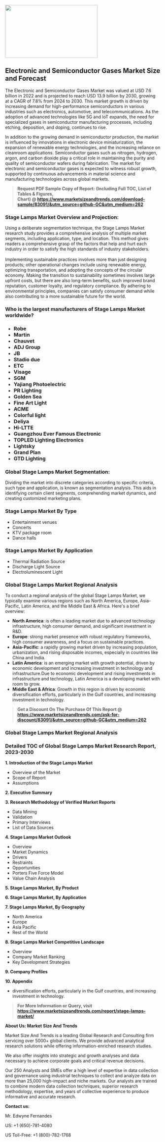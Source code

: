 <p><img class="alignnone size-medium wp-image-20088" src="https://ffe5etoiles.com/wp-content/uploads/2024/12/MST1-300x171.png" alt="" width="300" height="171" /></p><h2>Electronic and Semiconductor Gases Market Size and Forecast</h2><p>The Electronic and Semiconductor Gases Market was valued at USD 7.6 billion in 2022 and is projected to reach USD 13.9 billion by 2030, growing at a CAGR of 7.8% from 2024 to 2030. This market growth is driven by increasing demand for high-performance semiconductors in various industries such as electronics, automotive, and telecommunications. As the adoption of advanced technologies like 5G and IoT expands, the need for specialized gases in semiconductor manufacturing processes, including etching, deposition, and doping, continues to rise.</p><p>In addition to the growing demand in semiconductor production, the market is influenced by innovations in electronic device miniaturization, the expansion of renewable energy technologies, and the increasing reliance on cleanroom applications. Semiconductor gases such as nitrogen, hydrogen, argon, and carbon dioxide play a critical role in maintaining the purity and quality of semiconductor wafers during fabrication. The market for electronic and semiconductor gases is expected to witness robust growth, supported by continuous advancements in material science and manufacturing technologies across global markets.</p></p><blockquote id="" class=""><strong>Request PDF Sample Copy of Report: (Including Full TOC, List of Tables &amp; Figures, Chart)&nbsp;@&nbsp;<strong><a href="https://www.marketsizeandtrends.com/download-sample/83091/&utm_source=github-GC&utm_medium=262" target="_blank">https://www.marketsizeandtrends.com/download-sample/83091/&utm_source=github-GC&utm_medium=262</a></strong></strong></blockquote><h3 id="" class="">Stage Lamps Market&nbsp;Overview and Projection:</h3><p id="" class="">Using a deliberate segmentation technique, the Stage Lamps Market research study provides a comprehensive analysis of multiple market segments, including application, type, and location. This method gives readers a comprehensive grasp of the factors that help and hurt each industry in order to satisfy the high standards of industry stakeholders. <br /> <br />Implementing sustainable practices involves more than just designing products; other operational changes include using renewable energy, optimizing transportation, and adopting the concepts of the circular economy. Making the transition to sustainability sometimes involves large upfront costs, but there are also long-term benefits, such improved brand reputation, customer loyalty, and regulatory compliance. By adhering to environmental principles, companies can satisfy consumer demand while also contributing to a more sustainable future for the world.</p><h3 id="" class="">Who is the largest manufacturers of&nbsp;Stage Lamps Market worldwide?</h3><h3 class=""><p><ul><li>Robe </li><li> Martin </li><li> Chauvet </li><li> ADJ Group </li><li> JB </li><li> Stadio due </li><li> ETC </li><li> Visage </li><li> SGM </li><li> Yajiang Photoelectric </li><li> PR Lighting </li><li> Golden Sea </li><li> Fine Art Light </li><li> ACME </li><li> Colorful light </li><li> Deliya </li><li> Hi-LTTE </li><li> Guangzhou Ever Famous Electronic </li><li> TOPLED Lighting Electronics </li><li> Lightsky </li><li> Grand Plan </li><li> GTD Lighting</li></ul></p></h3><h3 id="" class="">Global&nbsp;Stage Lamps Market Segmentation:</h3><p id="" class="">Dividing the market into discrete categories according to specific criteria, such type and application, is known as segmentation analysis. This aids in identifying certain client segments, comprehending market dynamics, and creating customized marketing plans.</p><h3 id="" class="">Stage Lamps Market&nbsp;By Type</h3><p><p><ul><li>Entertainment venues</li><li> Concerts</li><li> KTV package room</li><li> Dance halls</p></li></ul></p></p><h3 id="" class="">Stage Lamps Market&nbsp;By Application</h3><p class=""><p><ul><li>Thermal Radiation Source</li><li> Discharge Light Source</li><li> Electroluminescent Light</li></ul></p></p><h3 id="" class="">Global Stage Lamps Market Regional Analysis</h3><p id="" class="">To conduct a regional analysis of the global Stage Lamps Market, we typically examine various regions such as North America, Europe, Asia-Pacific, Latin America, and the Middle East &amp; Africa. Here's a brief overview:</p><ul><li><strong>North America</strong>: is often a leading market due to advanced technology infrastructure, high consumer demand, and significant investment in R&amp;D.</li><li><strong>Europe</strong>: strong market presence with robust regulatory frameworks, high consumer awareness, and a focus on sustainable practices.</li><li><strong>Asia-Pacific</strong>: a rapidly growing market driven by increasing population, urbanization, and rising disposable incomes, especially in countries like China and India.</li><li><strong>Latin America</strong>: is an emerging market with growth potential, driven by economic development and increasing investment in technology and infrastructure.Due to economic development and rising investments in infrastructure and technology, Latin America is a developing market with room to grow.</li><li><strong>Middle East &amp; Africa</strong>: Growth in this region is driven by economic diversification efforts, particularly in the Gulf countries, and increasing investment in technology.</li></ul><blockquote id="" class=""><strong>Get a Discount On The Purchase Of This Report @ <strong><a href="https://www.marketsizeandtrends.com/ask-for-discount/83091/&utm_source=github-GC&utm_medium=262" target="_blank">https://www.marketsizeandtrends.com/ask-for-discount/83091/&utm_source=github-GC&utm_medium=262</a></strong></strong></blockquote><h3 id="" class="">Global Stage Lamps Market Regional Analysis</h3><h3 id="" class="">Detailed TOC of Global Stage Lamps Market Research Report, 2023-2030</h3><p id="" class=""><strong>1. Introduction of the Stage Lamps Market</strong></p><ul><li>Overview of the Market</li><li>Scope of Report</li><li>Assumptions</li></ul><p id="" class=""><strong>2. Executive Summary</strong></p><p id="" class=""><strong>3. Research Methodology of Verified Market Reports</strong></p><ul><li>Data Mining</li><li>Validation</li><li>Primary Interviews</li><li>List of Data Sources</li></ul><p id="" class=""><strong>4. Stage Lamps Market Outlook</strong></p><ul><li>Overview</li><li>Market Dynamics</li><li>Drivers</li><li>Restraints</li><li>Opportunities</li><li>Porters Five Force Model</li><li>Value Chain Analysis</li></ul><p id="" class=""><strong>5. Stage Lamps Market, By Product</strong></p><p id="" class=""><strong>6. Stage Lamps Market, By Application</strong></p><p id="" class=""><strong>7. Stage Lamps Market, By Geography</strong></p><ul><li>North America</li><li>Europe</li><li>Asia Pacific</li><li>Rest of the World</li></ul><p id="" class=""><strong>8. Stage Lamps Market Competitive Landscape</strong></p><ul><li>Overview</li><li>Company Market Ranking</li><li>Key Development Strategies</li></ul><p id="" class=""><strong>9. Company Profiles</strong></p><p id="" class=""><strong>10. Appendix</strong></p><ul><li>diversification efforts, particularly in the Gulf countries, and increasing investment in technology.</li></ul><blockquote id="" class=""><strong>For More Information or Query, visit <strong><strong><a href="https://www.marketsizeandtrends.com/report/stage-lamps-market/" target="_blank">https://www.marketsizeandtrends.com/report/stage-lamps-market/</a></strong></strong></strong></blockquote><p id="" class=""><strong>About Us: Market Size And Trends</strong></p><p id="" class="">Market Size And Trends is a leading Global Research and Consulting firm servicing over 5000+ global clients. We provide advanced analytical research solutions while offering information-enriched research studies.</p><p id="" class="">We also offer insights into strategic and growth analyses and data necessary to achieve corporate goals and critical revenue decisions.</p><p id="" class="">Our 250 Analysts and SMEs offer a high level of expertise in data collection and governance using industrial techniques to collect and analyze data on more than 25,000 high-impact and niche markets. Our analysts are trained to combine modern data collection techniques, superior research methodology, expertise, and years of collective experience to produce informative and accurate research.</p><p id="" class=""><strong>Contact us:</strong></p><p id="" class="">Mr. Edwyne Fernandes</p><p id="" class="">US: +1 (650)-781-4080</p><p id="" class="">US Toll-Free: +1 (800)-782-1768</p>
